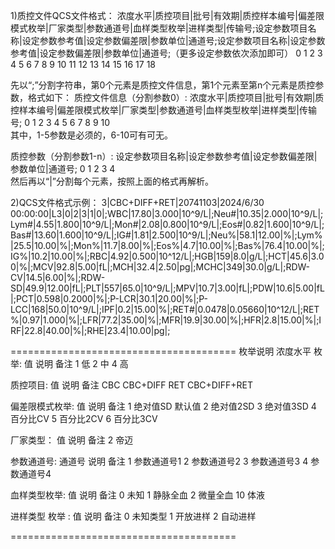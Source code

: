 1)质控文件QCS文件格式：
浓度水平|质控项目|批号|有效期|质控样本编号|偏差限模式枚举|厂家类型|参数通道号|血样类型枚举|进样类型|传输号;设定参数项目名称|设定参数参考值|设定参数偏差限|参数单位|通道号;设定参数项目名称|设定参数参考值|设定参数偏差限|参数单位|通道号;（更多设定参数依次添加即可）
0         1       2    3      4            5              6        7          8            9        10                      11             12             13       14                       15             16             17      18    

先以“;”分割字符串，第0个元素是质控文件信息，第1个元素至第n个元素是质控参数，格式如下：
质控文件信息（分割参数0）:
浓度水平|质控项目|批号|有效期|质控样本编号|偏差限模式枚举|厂家类型|参数通道号|血样类型枚举|进样类型|传输号;
0         1       2    3      4            5              6        7          8            9        10    
其中，1-5参数是必须的，6-10可有可无。

质控参数（分割参数1-n）:
设定参数项目名称|设定参数参考值|设定参数偏差限|参数单位|通道号;
0                1              2              3        4      
然后再以“|”分割每个元素，按照上面的格式再解析。

2)QCS文件格式示例：
3|CBC+DIFF+RET|20741103|2024/6/30 00:00:00|L3|0|2|3|1|0|;WBC|17.80|3.000|10^9/L|;Neu#|10.35|2.000|10^9/L|;Lym#|4.55|1.800|10^9/L|;Mon#|2.08|0.800|10^9/L|;Eos#|0.82|1.600|10^9/L|;Bas#|13.60|1.600|10^9/L|;IG#|1.81|2.500|10^9/L|;Neu%|58.1|12.00|%|;Lym%|25.5|10.00|%|;Mon%|11.7|8.00|%|;Eos%|4.7|10.00|%|;Bas%|76.4|10.00|%|;IG%|10.2|10.00|%|;RBC|4.92|0.500|10^12/L|;HGB|159|8.0|g/L|;HCT|45.6|3.00|%|;MCV|92.8|5.00|fL|;MCH|32.4|2.50|pg|;MCHC|349|30.0|g/L|;RDW-CV|14.5|6.00|%|;RDW-SD|49.9|12.00|fL|;PLT|557|65.0|10^9/L|;MPV|10.7|3.00|fL|;PDW|10.6|5.00|fL|;PCT|0.598|0.2000|%|;P-LCR|30.1|20.00|%|;P-LCC|168|50.0|10^9/L|;IPF|0.2|15.00|%|;RET#|0.0478|0.05660|10^12/L|;RET%|0.97|1.000|%|;LFR|77.2|35.00|%|;MFR|19.9|30.00|%|;HFR|2.8|15.00|%|;IRF|22.8|40.00|%|;RHE|23.4|10.00|pg|;


=======================================
枚举说明
浓度水平 枚举:
值  说明 备注
1   低
2   中
4   高


质控项目:
值          说明       备注
CBC
CBC+DIFF
RET
CBC+DIFF+RET


偏差限模式枚举:
值  说明       备注
1   绝对值SD   默认值
2   绝对值2SD
3   绝对值3SD
4   百分比CV
5   百分比2CV
6   百分比3CV

厂家类型：
值  说明       备注
2   帝迈


参数通道号:
通道号  说明        备注
1       参数通道号1
2       参数通道号2
3       参数通道号3
4       参数通道号4


血样类型枚举:
值  说明     备注
0   未知
1   静脉全血
2   微量全血
10  体液


进样类型 枚举 :
值  说明     备注
0   未知类型
1   开放进样
2   自动进样

=======================================
